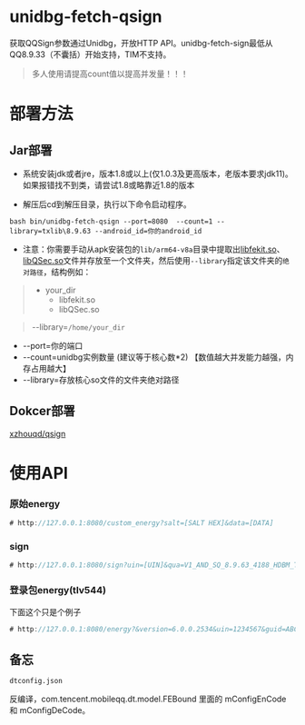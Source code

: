 # unidbg-fetch-qsign

获取QQSign参数通过Unidbg，开放HTTP API。unidbg-fetch-sign最低从QQ8.9.33（不囊括）开始支持，TIM不支持。

> 多人使用请提高count值以提高并发量！！！

# 部署方法

## Jar部署

- 系统安装jdk或者jre，版本1.8或以上(仅1.0.3及更高版本，老版本要求jdk11)。如果报错找不到类，请尝试1.8或略靠近1.8的版本

- 解压后cd到解压目录，执行以下命令启动程序。<br>
```shell
bash bin/unidbg-fetch-qsign --port=8080  --count=1 --library=txlib\8.9.63 --android_id=你的android_id
```
- 注意：你需要手动从apk安装包的`lib/arm64-v8a`目录中提取出[libfekit.so](txlib%2F8.9.63%2Flibfekit.so)、[libQSec.so](txlib%2F8.9.63%2FlibQSec.so)文件并存放至一个文件夹，然后使用`--library`指定该文件夹的`绝对路径`，结构例如：
> - your_dir<br>
>     - libfekit.so<br>
>     - libQSec.so<br>

> --library=`/home/your_dir`

 - --port=你的端口
 - --count=unidbg实例数量 (建议等于核心数*2) 【数值越大并发能力越强，内存占用越大】
 - --library=存放核心so文件的文件夹绝对路径

## Dokcer部署

[xzhouqd/qsign](https://hub.docker.com/r/xzhouqd/qsign)

# 使用API

### 原始energy

```kotlin
# http://127.0.0.1:8080/custom_energy?salt=[SALT HEX]&data=[DATA]
```

### sign

```kotlin
# http://127.0.0.1:8080/sign?uin=[UIN]&qua=V1_AND_SQ_8.9.63_4188_HDBM_T&cmd=[CMD]&seq=[SEQ]&buffer=[BUFFER]
```

### 登录包energy(tlv544)

下面这个只是个例子

```kotlin
# http://127.0.0.1:8080/energy?&version=6.0.0.2534&uin=1234567&guid=ABCDABCDABCDABCDABCDABCDABCDABCD&data=810_f
```


## 备忘

`dtconfig.json`

反编译，com.tencent.mobileqq.dt.model.FEBound 里面的 mConfigEnCode 和 mConfigDeCode。

